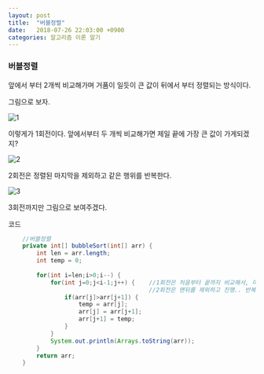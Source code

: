 ```yaml
---
layout: post
title:  "버블정렬"
date:   2018-07-26 22:03:00 +0900
categories: 알고리즘 이론 알기
---
```

### 버블정렬

앞에서 부터 2개씩 비교해가며 거품이 일듯이 큰 값이 뒤에서 부터 정렬되는 방식이다.

그림으로 보자.

![1](https://user-images.githubusercontent.com/33653318/43263832-5cfe236e-911f-11e8-9251-27067a757125.PNG)

이렇게가 1회전이다. 앞에서부터 두 개씩 비교해가면 제일 끝에 가장 큰 값이 가게되겠지?

![2](https://user-images.githubusercontent.com/33653318/43263830-5c80565a-911f-11e8-886e-9b5f1340bb56.PNG)

2회전은 정렬된 마지막을 제외하고 같은 행위를 반복한다.

![3](https://user-images.githubusercontent.com/33653318/43263831-5cd1d35e-911f-11e8-8a93-4a14e58ab0f3.PNG)

3회전까지만 그림으로 보여주겠다.  



코드

```java
	//버블정렬
	private int[] bubbleSort(int[] arr) {
		int len = arr.length;
		int temp = 0;
		
		for(int i=len;i>0;i--) {
			for(int j=0;j<i-1;j++) {	//1회전은 처음부터 끝까지 비교해서, 마지막에 가장 큰 값이 가게 된다.
										//2회전은 맨뒤를 제외하고 진행.. 반복
				if(arr[j]>arr[j+1]) {
					temp = arr[j];
					arr[j] = arr[j+1];
					arr[j+1] = temp;
				}
			}
			System.out.println(Arrays.toString(arr));
		}
		return arr;
	}
```

